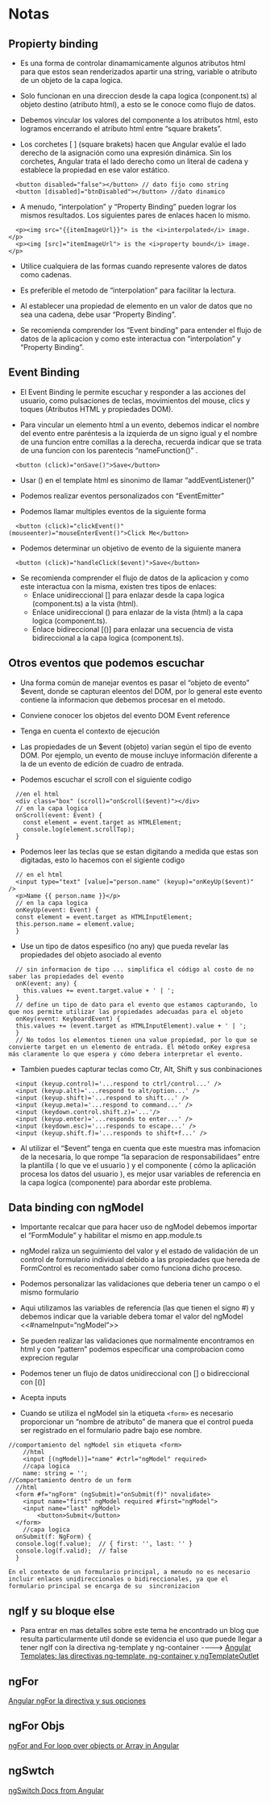 # Notas

## Propierty binding

- Es una forma de controlar dinamamicamente algunos atributos html para que estos sean renderizados apartir una string, variable o atributo de un objeto de la capa logica.

- Solo funcionan en una direccion desde la capa logica (conponent.ts) al objeto destino (atributo html), a esto se le conoce como flujo de datos.

- Debemos vincular los valores del componente a los atributos html, esto logramos encerrando el atributo html entre “square brakets”.

- Los corchetes [ ] (square brakets) hacen que Angular evalúe el lado derecho de la asignación como una expresión dinámica. Sin los corchetes, Angular trata el lado derecho como un literal de cadena y establece la propiedad en ese valor estático.
```
  <button disabled="false"></button> // dato fijo como string
  <button [disabled]="btnDisabled"></button> //dato dinamico
```

- A menudo, “interpolation” y “Property Binding” pueden lograr los mismos resultados. Los siguientes pares de enlaces hacen lo mismo.
```
  <p><img src="{{itemImageUrl}}"> is the <i>interpolated</i> image.</p>
  <p><img [src]="itemImageUrl"> is the <i>property bound</i> image.</p>
```
- Utilice cualquiera de las formas cuando represente valores de datos como cadenas.

- Es preferible el metodo de “interpolation” para facilitar la lectura.

- Al establecer una propiedad de elemento en un valor de datos que no sea una cadena, debe usar “Property Binding”.

- Se recomienda comprender los “Event binding” para entender el flujo de datos de la aplicacion y como este interactua con “interpolation” y “Property Binding”.

## Event Binding

- El Event Binding le permite escuchar y responder a las acciones del usuario, como pulsaciones de teclas, movimientos del mouse, clics y toques (Atributos HTML y propiedades DOM).

- Para vincular un elemento html a un evento, debemos indicar el nombre del evento entre paréntesis a la izquierda de un signo igual y el nombre de una funcion entre comillas a la derecha, recuerda indicar que se trata de una funcion con los parentecis “nameFunction()” .
```
  <button (click)="onSave()">Save</button>
```
- Usar () en el template html es sinonimo de llamar “addEventListener()”

- Podemos realizar eventos personalizados con “EventEmitter”

- Podemos llamar multiples eventos de la siguiente forma
```
  <button (click)="clickEvent()" (mouseenter)="mouseEnterEvent()">Click Me</button>
```
- Podemos determinar un objetivo de evento de la siguiente manera
```
  <button (click)="handleClick($event)">Save</button>
```
- Se recomienda comprender el flujo de datos de la aplicacion y como este interactua con la misma, existen tres tipos de enlaces:
    - Enlace unidireccional [] para enlazar desde la capa logica (component.ts) a la vista (html).
    - Enlace unidireccional () para enlazar de la vista (html) a la capa logica (component.ts).
    - Enlace bidireccional [()] para enlazar una secuencia de vista bidireccional a la capa logica (component.ts).

## Otros eventos que podemos escuchar

- Una forma común de manejar eventos es pasar el “objeto de evento” $event, donde se capturan eleentos del DOM, por lo general este evento contiene la informacion que debemos procesar en el metodo.

- Conviene conocer los objetos del evento DOM Event reference

- Tenga en cuenta el contexto de ejecución

- Las propiedades de un $event (objeto) varían según el tipo de evento DOM. Por ejemplo, un evento de mouse incluye información diferente a la de un evento de edición de cuadro de entrada.

- Podemos escuchar el scroll con el siguiente codigo
```
  //en el html
  <div class="box" (scroll)="onScroll($event)"></div>
  // en la capa logica
  onScroll(event: Event) {
    const element = event.target as HTMLElement;
    console.log(element.scrollTop);
  }
```
- Podemos leer las teclas que se estan digitando a medida que estas son digitadas, esto lo hacemos con el sigiente codigo
```
  // en el html
  <input type="text" [value]="person.name" (keyup)="onKeyUp($event)" />
  <p>Name {{ person.name }}</p>
  // en la capa logica
  onKeyUp(event: Event) {
  const element = event.target as HTMLInputElement;
  this.person.name = element.value;
  }
```
- Use un tipo de datos espesifico (no any) que pueda revelar las propiedades del objeto asociado al evento
```
  // sin informacion de tipo ... simplifica el código al costo de no saber las propiedades del evento
  onK(event: any) {
    this.values += event.target.value + ' | ';
  }
  // define un tipo de dato para el evento que estamos capturando, lo que nos permite utilizar las propiedades adecuadas para el objeto
  onKey(event: KeyboardEvent) {
  this.values += (event.target as HTMLInputElement).value + ' | ';
  }
  // No todos los elementos tienen una value propiedad, por lo que se convierte target en un elemento de entrada. El método onKey expresa más claramente lo que espera y cómo debera interpretar el evento.
```
- Tambien puedes capturar teclas como Ctr, Alt, Shift y sus conbinaciones
```
  <input (keyup.control)='...respond to ctrl/control...' />
  <input (keyup.alt)='...respond to alt/option...' />
  <input (keyup.shift)='...respond to shift...' />
  <input (keyup.meta)='...respond to command...' />
  <input (keydown.control.shift.z)='...'/>
  <input (keyup.enter)='...responds to enter...' />
  <input (keydown.esc)='...responds to escape...' />
  <input (keyup.shift.f)='...responds to shift+f...' />
```
- Al utilizar el “$event” tenga en cuenta que este muestra mas infomacion de la necesaria, lo que rompe “la separacion de responsabilidaes” entre la plantilla ( lo que ve el usuario ) y el componente ( cómo la aplicación procesa los datos del usuario ), es mejor usar variables de referencia en la capa logica (componente) para abordar este problema.

## Data binding con ngModel

- Importante recalcar que para hacer uso de ngModel debemos importar el “FormModule” y habilitar el mismo en app.module.ts

- ngModel raliza un seguimiento del valor y el estado de validación de un control de formulario individual debido a las propiedades que hereda de FormControl es recomentado saber como funciona dicho proceso.

- Podemos personalizar las validaciones que deberia tener un campo o el mismo formulario

- Aqui utilizamos las variables de referencia (las que tienen el signo #) y debemos indicar que la variable debera tomar el valor del ngModel <<#nameInput=“ngModel”>>

- Se pueden realizar las validaciones que normalmente encontramos en html y con “pattern” podemos especificar una comprobacion como exprecion regular

- Podemos tener un flujo de datos unidireccional con [] o bidireccional con [()]

- Acepta inputs

- Cuando se utiliza el ngModel sin la etiqueta `<form>` es necesario proporcionar un “nombre de atributo” de manera que el control pueda ser registrado en el formulario padre bajo ese nombre.
```
//comportamiento del ngModel sin etiqueta <form>
    //html
    <input [(ngModel)]="name" #ctrl="ngModel" required>
    //capa logica
    name: string = '';
//Comportamiento dentro de un form
  //html
  <form #f="ngForm" (ngSubmit)="onSubmit(f)" novalidate>
    <input name="first" ngModel required #first="ngModel">
    <input name="last" ngModel>
        <button>Submit</button>
  </form>
    //capa logica
  onSubmit(f: NgForm) {
  console.log(f.value);  // { first: '', last: '' }
  console.log(f.valid);  // false
  }

En el contexto de un formulario principal, a menudo no es necesario incluir enlaces unidireccionales o bidireccionales, ya que el formulario principal se encarga de su  sincronizacion
```

## ngIf y su bloque else

- Para entrar en mas detalles sobre este tema he encontrado un blog que resulta particularmente util donde se evidencia el uso que puede llegar a tener ngIf con la directiva ng-template y ng-container ----> [Angular Templates: las directivas ng-template, ng-container y ngTemplateOutlet](https://profile.es/blog/angular-templates-las-directivas-ng-template-ng-container-y-ngtemplateoutlet/)

## ngFor
[Angular ngFor la directiva y sus opciones](https://www.arquitecturajava.com/angular-ngfor-y-sus-opciones/)

## ngFor Objs
[ngFor and For loop over objects or Array in Angular](https://readerstacks.com/ngfor-and-for-loop-over-object-or-array-in-angular/)

## ngSwtch

[ngSwitch Docs from Angular](https://angular.io/api/common/NgSwitch)

